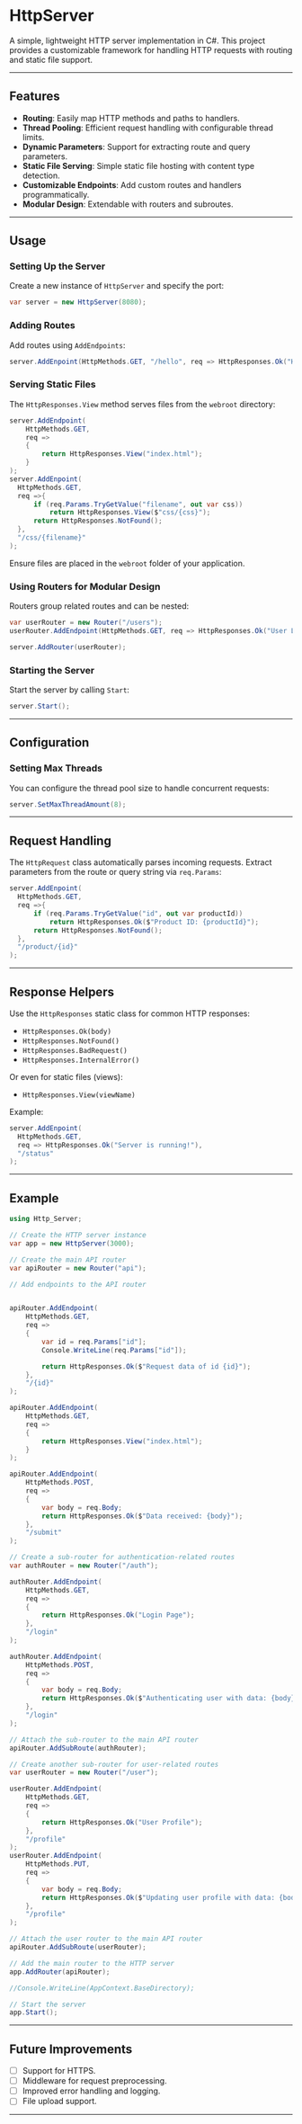 # HttpServer

A simple, lightweight HTTP server implementation in C#. This project provides a customizable framework for handling HTTP requests with routing and static file support.

---

## Features
- **Routing**: Easily map HTTP methods and paths to handlers.
- **Thread Pooling**: Efficient request handling with configurable thread limits.
- **Dynamic Parameters**: Support for extracting route and query parameters.
- **Static File Serving**: Simple static file hosting with content type detection.
- **Customizable Endpoints**: Add custom routes and handlers programmatically.
- **Modular Design**: Extendable with routers and subroutes.

---

## Usage

### Setting Up the Server

Create a new instance of `HttpServer` and specify the port:

```csharp
var server = new HttpServer(8080);
```

### Adding Routes

Add routes using `AddEndpoints`:
```csharp
server.AddEnpoint(HttpMethods.GET, "/hello", req => HttpResponses.Ok("Hello, World!"));
```

### Serving Static Files

The `HttpResponses.View` method serves files from the `webroot` directory:
```csharp
server.AddEndpoint(
    HttpMethods.GET,
    req =>
    {
        return HttpResponses.View("index.html");
    }
);
server.AddEnpoint(
  HttpMethods.GET,
  req =>{
      if (req.Params.TryGetValue("filename", out var css))
          return HttpResponses.View($"css/{css}");
      return HttpResponses.NotFound();
  },
  "/css/{filename}"
);
```

Ensure files are placed in the `webroot` folder of your application.

### Using Routers for Modular Design

Routers group related routes and can be nested:
```csharp
var userRouter = new Router("/users");
userRouter.AddEndpoint(HttpMethods.GET, req => HttpResponses.Ok("User List"), "/list");

server.AddRouter(userRouter);
```

### Starting the Server

Start the server by calling `Start`:
```csharp
server.Start();
```

---

## Configuration

### Setting Max Threads

You can configure the thread pool size to handle concurrent requests:
```csharp
server.SetMaxThreadAmount(8);
```

---

## Request Handling

The `HttpRequest` class automatically parses incoming requests. Extract parameters from the route or query string via `req.Params`:
```csharp
server.AddEnpoint(
  HttpMethods.GET,
  req =>{
      if (req.Params.TryGetValue("id", out var productId))
          return HttpResponses.Ok($"Product ID: {productId}");
      return HttpResponses.NotFound();
  },
  "/product/{id}"
);
```

---

## Response Helpers

Use the `HttpResponses` static class for common HTTP responses:
- `HttpResponses.Ok(body)`
- `HttpResponses.NotFound()`
- `HttpResponses.BadRequest()`
- `HttpResponses.InternalError()`

Or even for static files (views):
- `HttpResponses.View(viewName)`

Example:
```csharp
server.AddEnpoint(
  HttpMethods.GET,
  req => HttpResponses.Ok("Server is running!"),
  "/status"
);
```

---

## Example

```csharp
using Http_Server;

// Create the HTTP server instance
var app = new HttpServer(3000);

// Create the main API router
var apiRouter = new Router("api");

// Add endpoints to the API router


apiRouter.AddEndpoint(
    HttpMethods.GET,
    req =>
    {
        var id = req.Params["id"];
        Console.WriteLine(req.Params["id"]);

        return HttpResponses.Ok($"Request data of id {id}");
    },
    "/{id}"
);

apiRouter.AddEndpoint(
    HttpMethods.GET,
    req =>
    {
        return HttpResponses.View("index.html");
    }
);

apiRouter.AddEndpoint(
    HttpMethods.POST,
    req =>
    {
        var body = req.Body;
        return HttpResponses.Ok($"Data received: {body}");
    },
    "/submit"
);

// Create a sub-router for authentication-related routes
var authRouter = new Router("/auth");

authRouter.AddEndpoint(
    HttpMethods.GET,
    req =>
    {
        return HttpResponses.Ok("Login Page");
    },
    "/login"
);

authRouter.AddEndpoint(
    HttpMethods.POST,
    req =>
    {
        var body = req.Body;
        return HttpResponses.Ok($"Authenticating user with data: {body}");
    },
    "/login"
);

// Attach the sub-router to the main API router
apiRouter.AddSubRoute(authRouter);

// Create another sub-router for user-related routes
var userRouter = new Router("/user");

userRouter.AddEndpoint(
    HttpMethods.GET,
    req =>
    {
        return HttpResponses.Ok("User Profile");
    },
    "/profile"
);
userRouter.AddEndpoint(
    HttpMethods.PUT,
    req =>
    {
        var body = req.Body;
        return HttpResponses.Ok($"Updating user profile with data: {body}");
    },
    "/profile"
);

// Attach the user router to the main API router
apiRouter.AddSubRoute(userRouter);

// Add the main router to the HTTP server
app.AddRouter(apiRouter);

//Console.WriteLine(AppContext.BaseDirectory);

// Start the server
app.Start();
```

---

## Future Improvements
- [ ] Support for HTTPS.
- [ ] Middleware for request preprocessing.
- [ ] Improved error handling and logging.
- [ ] File upload support.

---
